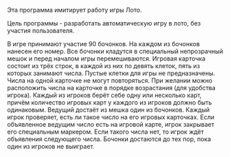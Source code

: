 Эта программа имитирует работу игры Лото.

Цель программы - разработать автоматическую игру в лото, без участия пользователя.

В игре принимают участие 90 бочонков. 
На каждом из бочонков нанесен его номер. 
Все бочонки кладутся в специальный непрозрачный мешок и перед началом игры перемешиваются.
Игровая карточка состоит из трёх строк, в каждой из них по девять клеток, пять из которых занимают числа. 
Пустые клетки для игры не предназначены. 
Числа на одной карточке не могут повторяться. 
При желании можно расположить числа на карточке в порядке возрастания (для удобства игрока).
Каждый из игроков берёт себе одну или несколько карт, причём количество игровых карт у каждого из игроков должно быть одинаковым. 
Ведущий достаёт из мешка один из бочонков. 
Каждый игрок проверяет, есть ли такое число на его игровых карточках.
Если объявленное ведущим число есть на игровой карте, игрок закрывает его специальным маркером. 
Если такого числа нет, то игрок ждёт объявления следующего числа.
Бочонки достаются до тех пор, пока один из игроков не выиграет.
